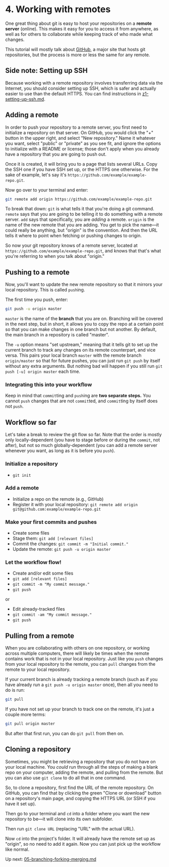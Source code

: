 # 4. Working with remotes

One great thing about git is easy to host your repositories on a **remote server** (online). This makes it easy for you to access it from anywhere, as well as
for others to collaborate while keeping track of who made what changes.

This tutorial will mostly talk about [GitHub](https://github.com), a major site that hosts git repositories, but the process is more or less the same for any
remote.

## Side note: Setting up SSH

Because working with a remote repository involves transferring data via the Internet, you should consider setting up SSH, which is safer and actually easier to
use than the default HTTPS. You can find instructions in [z1-setting-up-ssh.md](z1-setting-up-ssh.md).

## Adding a remote

In order to push your repository to a remote server, you first need to initialize a repository on that server. On GitHub, you would click the "+" button in the
upper right, and select "New repository." Name it whatever you want, select "public" or "private" as you see fit, and ignore the options to initialize with a
README or license; those don't apply when you already have a repository that you are going to push out.

Once it is created, it will bring you to a page that lists several URLs. Copy the SSH one if you have SSH set up, or the HTTPS one otherwise. For the sake of
example, let's say it's `https://github.com/example/example-repo.git`.

Now go over to your terminal and enter:

```sh
git remote add origin https://github.com/example/example-repo.git
```

To break that down: `git` is what tells it that you're doing a git command. `remote` says that you are going to be telling it to do something with a remote
server. `add` says that specifically, you are *adding* a remote. `origin` is the name of the new remote that you are adding. You get to pick the name—it could
really be anything, but "origin" is the convention. And then the URL tells it where to point when fetching or pushing changes to origin.

So now your git repository knows of a remote server, located at `https://github.com/example/example-repo.git`, and knows that that's what you're referring to
when you talk about "origin."

## Pushing to a remote

Now, you'll want to update the new remote repository so that it mirrors your local repository. This is called `push`ing.

The first time you push, enter:

```sh
git push -u origin master
```

`master` is the name of the **branch** that you are on. Branching will be covered in the next step, but in short, it allows you to copy the repo at a certain
point so that you can make changes in one branch but not another. By default, the main branch in a repository is called "master".

The `-u` option means "set upstream," meaning that it tells git to set up the current branch to track any changes on its remote counterpart, and vice versa.
This pairs your local branch `master` with the remote branch `origin/master` so that for future pushes, you can just run `git push` by itself without any extra
arguments. But nothing bad will happen if you still run `git push [-u] origin master` each time.

### Integrating this into your workflow

Keep in mind that `commit`ting and `push`ing are **two separate steps.** You cannot `push` changes that are not `commit`ted, and `commit`ting by itself does
not `push`.

## Workflow so far

Let's take a break to review the git flow so far. Note that the order is mostly only locally-dependent (you have to stage before or during the `commit`, not
after), but not so much globally-dependent (you can add a remote server whenever you want, as long as it is before you `push`).

### Initialize a repository

* `git init`

### Add a remote

* Initialize a repo on the remote (e.g., GitHub)
* Register it with your local repository: `git remote add origin git@github.com:example/example-repo.git`

### Make your first commits and pushes

* Create some files
* Stage them: `git add [relevant files]`
* Commit the changes: `git commit -m "Initial commit."`
* Update the remote: `git push -u origin master`

### Let the workflow flow!

* Create and/or edit some files
* `git add [relevant files]`
* `git commit -m "My commit message."`
* `git push`

or

* Edit already-tracked files
* `git commit -am "My commit message."`
* `git push`

## Pulling from a remote

When you are collaborating with others on one repository, or working across multiple computers, there will likely be times when the remote contains work that
is not in your local repository. Just like you `push` changes from your local repository to the remote, you can `pull` changes from the remote to your local
repository.

If your current branch is already tracking a remote branch (such as if you have already run a `git push -u origin master` once), then all you need to do is
run:

```sh
git pull
```

If you have not set up your branch to track one on the remote, it's just a couple more terms:

```sh
git pull origin master
```

But after that first run, you can do `git pull` from then on.

## Cloning a repository

Sometimes, you might be retrieving a repository that you do not have on your local machine. You *could* run through all the steps of making a blank repo on
your computer, adding the remote, and pulling from the remote. But you can also use `git clone` to do all that in one command.

So, to clone a repository, first find the URL of the remote repository. On GitHub, you can find that by clicking the green "Clone or download" button on a
repository's main page, and copying the HTTPS URL (or SSH if you have it set up).

Then go to your terminal and `cd` into a folder where you want the new repository to be—it will clone into its own subfolder.

Then run `git clone URL` (replacing "URL" with the actual URL).

Now `cd` into the project's folder. It will already have the remote set up as "origin", so no need to add it again. Now you can just pick up the workflow
like normal.

Up next: [05-branching-forking-merging.md](05-branching-forking-merging.md)
